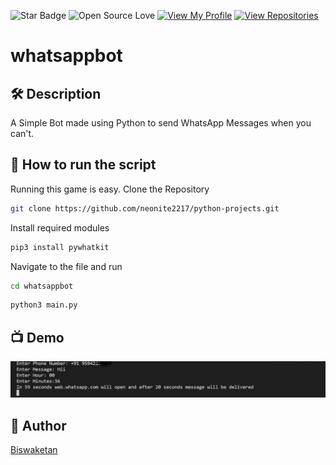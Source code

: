 ![Star Badge](https://img.shields.io/static/v1?label=%F0%9F%8C%9F&message=If%20Useful&style=style=flat&color=BC4E99)
![Open Source Love](https://badges.frapsoft.com/os/v1/open-source.svg?v=103)
[![View My Profile](https://img.shields.io/badge/View-My_Profile-green?logo=GitHub)](https://github.com/neonite2217)
[![View Repositories](https://img.shields.io/badge/View-My_Repositories-blue?logo=GitHub)](https://github.com/neonite2217?tab=repositories)

# whatsappbot


## 🛠️ Description
A Simple Bot made using Python to send WhatsApp Messages when you can't.

## 🌟 How to run the script
Running this game is easy.
Clone the Repository

```sh
git clone https://github.com/neonite2217/python-projects.git
```
Install required modules

```sh
pip3 install pywhatkit
```

Navigate to the file and run 
```sh
cd whatsappbot
```

```sh
python3 main.py
```

## 📺 Demo

![demo](demo.png)

## 🤖 Author
[Biswaketan](https://github.com/neonite2217/)
